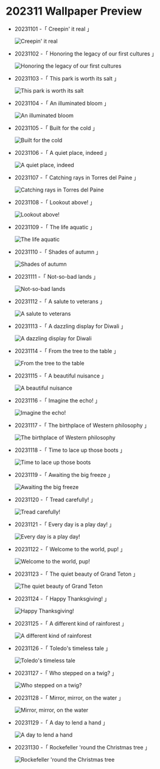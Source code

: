 # 202311 Wallpaper Preview 
- 20231101 -「 Creepin' it real 」
  ![Creepin' it real](https://bing.com/th?id=OHR.HalloweenPorchAI_EN-US0776611565_UHD.jpg&rf=LaDigue_UHD.jpg&pid=hp&w=3840&h=2160&rs=1&c=4) 
- 20231102 -「 Honoring the legacy of our first cultures 」
  ![Honoring the legacy of our first cultures](https://bing.com/th?id=OHR.MummyCaveRuins_EN-US0871963100_UHD.jpg&rf=LaDigue_UHD.jpg&pid=hp&w=3840&h=2160&rs=1&c=4) 
- 20231103 -「 This park is worth its salt 」
  ![This park is worth its salt](https://bing.com/th?id=OHR.DeathValleySalt_EN-US1068737086_UHD.jpg&rf=LaDigue_UHD.jpg&pid=hp&w=3840&h=2160&rs=1&c=4) 
- 20231104 -「 An illuminated bloom 」
  ![An illuminated bloom](https://bing.com/th?id=OHR.SeaNettles_EN-US6654060294_UHD.jpg&rf=LaDigue_UHD.jpg&pid=hp&w=3840&h=2160&rs=1&c=4) 
- 20231105 -「 Built for the cold 」
  ![Built for the cold](https://bing.com/th?id=OHR.BisonSnow_EN-US6764351912_UHD.jpg&rf=LaDigue_UHD.jpg&pid=hp&w=3840&h=2160&rs=1&c=4) 
- 20231106 -「 A quiet place, indeed 」
  ![A quiet place, indeed](https://bing.com/th?id=OHR.SilencioSpain_EN-US6874925537_UHD.jpg&rf=LaDigue_UHD.jpg&pid=hp&w=3840&h=2160&rs=1&c=4) 
- 20231107 -「 Catching rays in Torres del Paine 」
  ![Catching rays in Torres del Paine](https://bing.com/th?id=OHR.LagoPehoe_EN-US6983781896_UHD.jpg&rf=LaDigue_UHD.jpg&pid=hp&w=3840&h=2160&rs=1&c=4) 
- 20231108 -「 Lookout above! 」
  ![Lookout above!](https://bing.com/th?id=OHR.KirkilaiTower_EN-US7178436226_UHD.jpg&rf=LaDigue_UHD.jpg&pid=hp&w=3840&h=2160&rs=1&c=4) 
- 20231109 -「 The life aquatic 」
  ![The life aquatic](https://bing.com/th?id=OHR.ManateeMama_EN-US7376333243_UHD.jpg&rf=LaDigue_UHD.jpg&pid=hp&w=3840&h=2160&rs=1&c=4) 
- 20231110 -「 Shades of autumn 」
  ![Shades of autumn](https://bing.com/th?id=OHR.NorwayBirch_EN-US7497125692_UHD.jpg&rf=LaDigue_UHD.jpg&pid=hp&w=3840&h=2160&rs=1&c=4) 
- 20231111 -「 Not-so-bad lands 」
  ![Not-so-bad lands](https://bing.com/th?id=OHR.BadlandsSunrise_EN-US7576048436_UHD.jpg&rf=LaDigue_UHD.jpg&pid=hp&w=3840&h=2160&rs=1&c=4) 
- 20231112 -「 A salute to veterans 」
  ![A salute to veterans](https://bing.com/th?id=OHR.VeteransDayDC_EN-US7666353324_UHD.jpg&rf=LaDigue_UHD.jpg&pid=hp&w=3840&h=2160&rs=1&c=4) 
- 20231113 -「 A dazzling display for Diwali 」
  ![A dazzling display for Diwali](https://bing.com/th?id=OHR.DiwaliAyodhya_EN-US7782727326_UHD.jpg&rf=LaDigue_UHD.jpg&pid=hp&w=3840&h=2160&rs=1&c=4) 
- 20231114 -「 From the tree to the table 」
  ![From the tree to the table](https://bing.com/th?id=OHR.OliveOrchard_EN-US7903927729_UHD.jpg&rf=LaDigue_UHD.jpg&pid=hp&w=3840&h=2160&rs=1&c=4) 
- 20231115 -「 A beautiful nuisance 」
  ![A beautiful nuisance](https://bing.com/th?id=OHR.RussellLupines_EN-US8017518812_UHD.jpg&rf=LaDigue_UHD.jpg&pid=hp&w=3840&h=2160&rs=1&c=4) 
- 20231116 -「 Imagine the echo! 」
  ![Imagine the echo!](https://bing.com/th?id=OHR.SarekSweden_EN-US8292531624_UHD.jpg&rf=LaDigue_UHD.jpg&pid=hp&w=3840&h=2160&rs=1&c=4) 
- 20231117 -「 The birthplace of Western philosophy 」
  ![The birthplace of Western philosophy](https://bing.com/th?id=OHR.AthensAcropolis_EN-US8385195396_UHD.jpg&rf=LaDigue_UHD.jpg&pid=hp&w=3840&h=2160&rs=1&c=4) 
- 20231118 -「 Time to lace up those boots 」
  ![Time to lace up those boots](https://bing.com/th?id=OHR.BadRiver_EN-US1270508214_UHD.jpg&rf=LaDigue_UHD.jpg&pid=hp&w=3840&h=2160&rs=1&c=4) 
- 20231119 -「 Awaiting the big freeze 」
  ![Awaiting the big freeze](https://bing.com/th?id=OHR.MilsePolarBear_EN-US1615028560_UHD.jpg&rf=LaDigue_UHD.jpg&pid=hp&w=3840&h=2160&rs=1&c=4) 
- 20231120 -「 Tread carefully! 」
  ![Tread carefully!](https://bing.com/th?id=OHR.FrozenBog_EN-US2448711069_UHD.jpg&rf=LaDigue_UHD.jpg&pid=hp&w=3840&h=2160&rs=1&c=4) 
- 20231121 -「 Every day is a play day! 」
  ![Every day is a play day!](https://bing.com/th?id=OHR.ChapmanAdventure_EN-US2522291999_UHD.jpg&rf=LaDigue_UHD.jpg&pid=hp&w=3840&h=2160&rs=1&c=4) 
- 20231122 -「 Welcome to the world, pup! 」
  ![Welcome to the world, pup!](https://bing.com/th?id=OHR.HelloSeal_EN-US2666982656_UHD.jpg&rf=LaDigue_UHD.jpg&pid=hp&w=3840&h=2160&rs=1&c=4) 
- 20231123 -「 The quiet beauty of Grand Teton 」
  ![The quiet beauty of Grand Teton](https://bing.com/th?id=OHR.SnakeRiverTeton_EN-US2749569171_UHD.jpg&rf=LaDigue_UHD.jpg&pid=hp&w=3840&h=2160&rs=1&c=4) 
- 20231124 -「 Happy Thanksgiving! 」
  ![Happy Thanksgiving!](https://bing.com/th?id=OHR.FlintCorn_EN-US2819178375_UHD.jpg&rf=LaDigue_UHD.jpg&pid=hp&w=3840&h=2160&rs=1&c=4) 
- 20231125 -「 A different kind of rainforest 」
  ![A different kind of rainforest](https://bing.com/th?id=OHR.HallofMosses_EN-US3167567374_UHD.jpg&rf=LaDigue_UHD.jpg&pid=hp&w=3840&h=2160&rs=1&c=4) 
- 20231126 -「 Toledo's timeless tale 」
  ![Toledo's timeless tale](https://bing.com/th?id=OHR.TajoRiver_EN-US3801665254_UHD.jpg&rf=LaDigue_UHD.jpg&pid=hp&w=3840&h=2160&rs=1&c=4) 
- 20231127 -「 Who stepped on a twig? 」
  ![Who stepped on a twig?](https://bing.com/th?id=OHR.BradgateFallow_EN-US3932725763_UHD.jpg&rf=LaDigue_UHD.jpg&pid=hp&w=3840&h=2160&rs=1&c=4) 
- 20231128 -「 Mirror, mirror, on the water 」
  ![Mirror, mirror, on the water](https://bing.com/th?id=OHR.RioNegro_EN-US4106999854_UHD.jpg&rf=LaDigue_UHD.jpg&pid=hp&w=3840&h=2160&rs=1&c=4) 
- 20231129 -「 A day to lend a hand 」
  ![A day to lend a hand](https://bing.com/th?id=OHR.HumanKindness_EN-US4254216907_UHD.jpg&rf=LaDigue_UHD.jpg&pid=hp&w=3840&h=2160&rs=1&c=4) 
- 20231130 -「 Rockefeller 'round the Christmas tree 」
  ![Rockefeller 'round the Christmas tree](https://bing.com/th?id=OHR.TreeLighting_EN-US4396317497_UHD.jpg&rf=LaDigue_UHD.jpg&pid=hp&w=3840&h=2160&rs=1&c=4) 

